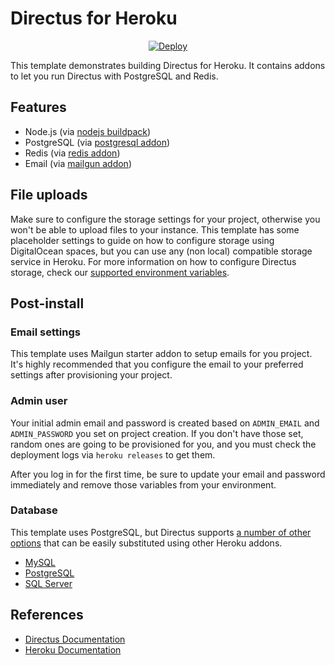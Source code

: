 # Directus for Heroku

<p align="center">
    <a href="https://heroku.com/deploy?template=https://github.com/Doctorstra/heroku-template">
        <img src="https://www.herokucdn.com/deploy/button.svg" alt="Deploy">
    </a>
</p>

This template demonstrates building Directus for Heroku. It contains addons to let you run Directus with PostgreSQL and Redis.

## Features

* Node.js (via [nodejs buildpack](https://elements.heroku.com/buildpacks/heroku/heroku-buildpack-nodejs))
* PostgreSQL (via [postgresql addon](https://elements.heroku.com/addons/heroku-postgresql))
* Redis (via [redis addon](https://elements.heroku.com/addons/heroku-redis))
* Email (via [mailgun addon](https://elements.heroku.com/addons/mailgun))

## File uploads

Make sure to configure the storage settings for your project, otherwise you won't be able to upload files to your instance. This template has some placeholder settings to guide on how to configure storage using DigitalOcean spaces, but you can use any (non local) compatible storage service in Heroku. For more information on how to configure Directus storage, check our [supported environment variables](https://docs.directus.io/reference/environment-variables/#file-storage).

## Post-install

### Email settings

This template uses Mailgun starter addon to setup emails for you project. It's highly recommended that you configure the email to your preferred settings after provisioning your project.

### Admin user

Your initial admin email and password is created based on `ADMIN_EMAIL` and `ADMIN_PASSWORD` you set on project creation. If you don't have those set, random ones are going to be provisioned for you, and you must check the deployment logs via `heroku releases` to get them.

After you log in for the first time, be sure to update your email and password immediately and remove those variables from your environment.

### Database

This template uses PostgreSQL, but Directus supports [a number of other options](https://docs.directus.io/guides/installation/cli.html#_1-confirm-minimum-requirements-are-met) that can be easily substituted using other Heroku addons. 

- [MySQL](https://elements.heroku.com/addons/jawsdb)
- [PostgreSQL](https://elements.heroku.com/addons/heroku-postgresql)
- [SQL Server](https://elements.heroku.com/addons/mssql)

## References

* [Directus Documentation](https://docs.directus.io/getting-started/introduction.html)
* [Heroku Documentation](https://devcenter.heroku.com/articles/getting-started-with-nodejs)
